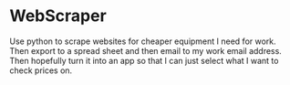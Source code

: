 # WebScraper
Use python to scrape websites for cheaper equipment I need for work. Then export to a spread sheet and then email to my work email address. Then hopefully turn it into an app so that I can just select what I want to check prices on. 
